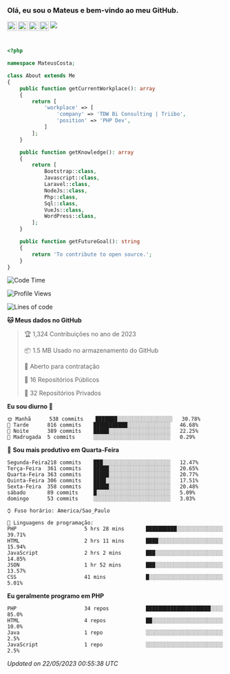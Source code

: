 
### Olá, eu sou o Mateus e bem-vindo ao meu GitHub.

<a href="https://costamateus.com.br/">
  <img align="left" alt="MLC" width="22px" src="https://www.costamateus.com.br/favicon.ico" />
</a>
<a href="https://www.linkedin.com/in/costamateus6/">
  <img align="left" alt="LinkedIn Mateus" width="22px" src="https://cdn.jsdelivr.net/npm/simple-icons@v3/icons/linkedin.svg" />
</a>
<a href="https://www.instagram.com/mateuslc6/">
  <img align="left" alt="Instagram Mateus" width="22px" src="https://cdn.jsdelivr.net/npm/simple-icons@v3/icons/instagram.svg" />
</a>
<a href="https://www.facebook.com/costamateus6/">
  <img align="left" alt="Facebook Mateus" width="22px" src="https://cdn.jsdelivr.net/npm/simple-icons@3.13.0/icons/facebook.svg" />
</a>

![](https://visitor-badge.glitch.me/badge?page_id=costamateus.costamateus)

<br />

```php
<?php

namespace MateusCosta;

class About extends Me
{
    public function getCurrentWorkplace(): array
    {
        return [
            'workplace' => [
                'company' => 'TDW Bi Consulting | Triibo',
                'position' => 'PHP Dev',
            ]
        ];
    }

    public function getKnowledge(): array
    {
        return [
            Bootstrap::class,
            Javascript::class,
            Laravel::class,
            NodeJs::class,
            Php::class,
            Sql::class,
            VueJs::class,
            WordPress::class,
        ];
    }

    public function getFutureGoal(): string
    {
        return 'To contribute to open source.';
    }
}
```

<!--START_SECTION:waka-->
![Code Time](http://img.shields.io/badge/Code%20Time-1%2C237%20hrs%2046%20mins-blue)

![Profile Views](http://img.shields.io/badge/Visualizac%C3%B5es%20do%20perfil-25-blue)

![Lines of code](https://img.shields.io/badge/Desde%20o%20Hello%20World%20eu%20escrevi-6%20Million%20linhas%20de%20c%C3%B3digo-blue)

**🐱 Meus dados no GitHub** 

> 🏆 1,324 Contribuições no ano de 2023
 > 
> 📦 1.5 MB Usado no armazenamento do GitHub 
 > 
> 💼 Aberto para contratação
 > 
> 📜 16 Repositórios Públicos 
 > 
> 🔑 32 Repositórios Privados  
 > 
**Eu sou diurno 🐤** 

```text
🌞 Manhã      538 commits    ███████░░░░░░░░░░░░░░░░░░   30.78% 
🌆 Tarde      816 commits    ███████████░░░░░░░░░░░░░░   46.68% 
🌃 Noite      389 commits    █████░░░░░░░░░░░░░░░░░░░░   22.25% 
🌙 Madrugada  5 commits      ░░░░░░░░░░░░░░░░░░░░░░░░░   0.29%

```
📅 **Sou mais produtivo em Quarta-Feira** 

```text
Segunda-Feira218 commits    ███░░░░░░░░░░░░░░░░░░░░░░   12.47% 
Terça-Feira  361 commits    █████░░░░░░░░░░░░░░░░░░░░   20.65% 
Quarta-Feira 363 commits    █████░░░░░░░░░░░░░░░░░░░░   20.77% 
Quinta-Feira 306 commits    ████░░░░░░░░░░░░░░░░░░░░░   17.51% 
Sexta-Feira  358 commits    █████░░░░░░░░░░░░░░░░░░░░   20.48% 
sábado       89 commits     █░░░░░░░░░░░░░░░░░░░░░░░░   5.09% 
domingo      53 commits     ░░░░░░░░░░░░░░░░░░░░░░░░░   3.03%

```


```text
⌚︎ Fuso horário: America/Sao_Paulo

💬 Linguagens de programação: 
PHP                      5 hrs 28 mins       ██████████░░░░░░░░░░░░░░░   39.71% 
HTML                     2 hrs 11 mins       ████░░░░░░░░░░░░░░░░░░░░░   15.94% 
JavaScript               2 hrs 2 mins        ███░░░░░░░░░░░░░░░░░░░░░░   14.85% 
JSON                     1 hr 52 mins        ███░░░░░░░░░░░░░░░░░░░░░░   13.57% 
CSS                      41 mins             █░░░░░░░░░░░░░░░░░░░░░░░░   5.01%

```

**Eu geralmente programo em PHP** 

```text
PHP                      34 repos            █████████████████████░░░░   85.0% 
HTML                     4 repos             ██░░░░░░░░░░░░░░░░░░░░░░░   10.0% 
Java                     1 repo              ░░░░░░░░░░░░░░░░░░░░░░░░░   2.5% 
JavaScript               1 repo              ░░░░░░░░░░░░░░░░░░░░░░░░░   2.5%

```



 *Updated on 22/05/2023 00:55:38 UTC*
<!--END_SECTION:waka-->
